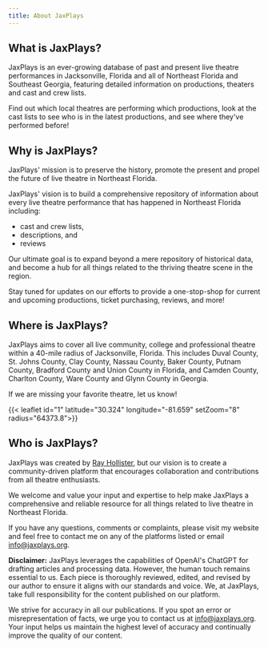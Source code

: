 ```yaml
---
title: About JaxPlays
---
```

## What is JaxPlays?

JaxPlays is an ever-growing database of past and present live theatre performances in Jacksonville, Florida and all of Northeast Florida and Southeast Georgia, featuring detailed information on productions, theaters and cast and crew lists. 

Find out which local theatres are performing which productions, look at the cast lists to see who is in the latest productions, and see where they've performed before!

## Why is JaxPlays?

JaxPlays' mission is to preserve the history, promote the present and propel the future of live theatre in Northeast Florida.

JaxPlays' vision is to build a comprehensive repository of information about every live theatre performance that has happened in Northeast Florida including:
 - cast and crew lists, 
 - descriptions, and 
 - reviews

Our ultimate goal is to expand beyond a mere repository of historical data, and become a hub for all things related to the thriving theatre scene in the region. 

Stay tuned for updates on our efforts to provide a one-stop-shop for current and upcoming productions, ticket purchasing, reviews, and more!

## Where is JaxPlays?

JaxPlays aims to cover all live community, college and professional theatre within a 40-mile radius of Jacksonville, Florida. This includes Duval County, St. Johns County, Clay County, Nassau County, Baker County, Putnam County, Bradford County and Union County in Florida, and Camden County, Charlton County, Ware County and Glynn County in Georgia.

If we are missing your favorite theatre, let us know!

{{< leaflet id="1" latitude="30.324" longitude="-81.659" setZoom="8" radius="64373.8">}}

## Who is JaxPlays?

JaxPlays was created by [Ray Hollister](https://rayhollister.com), but our vision is to create a community-driven platform that encourages collaboration and contributions from all theatre enthusiasts. 

We welcome and value your input and expertise to help make JaxPlays a comprehensive and reliable resource for all things related to live theatre in Northeast Florida.

If you have any questions, comments or complaints, please visit my website and feel free to contact me on any of the platforms listed or email info@jaxplays.org.

**Disclaimer:** JaxPlays leverages the capabilities of OpenAI's ChatGPT for drafting articles and processing data. However, the human touch remains essential to us. Each piece is thoroughly reviewed, edited, and revised by our author to ensure it aligns with our standards and voice. We, at JaxPlays, take full responsibility for the content published on our platform.

We strive for accuracy in all our publications. If you spot an error or misrepresentation of facts, we urge you to contact us at info@jaxplays.org. Your input helps us maintain the highest level of accuracy and continually improve the quality of our content.